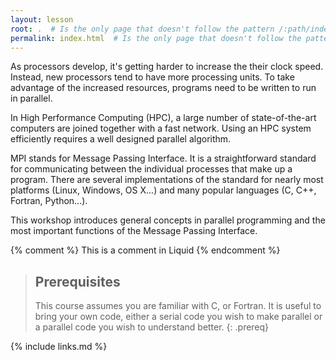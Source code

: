 ```yaml
---
layout: lesson
root: .  # Is the only page that doesn't follow the pattern /:path/index.html
permalink: index.html  # Is the only page that doesn't follow the pattern /:path/index.html
---
```


As processors develop, it's getting harder to increase the their clock speed. Instead, new processors tend to have more processing units.
To take advantage of the increased resources, programs need to be written to run in parallel.

In High Performance Computing (HPC), a large number of state-of-the-art computers are joined together with a fast network. 
Using an HPC system efficiently requires a well designed parallel
algorithm.

MPI stands for Message Passing Interface.
It is a straightforward standard for communicating between the
individual processes that make up a program.
There are several implementations of the standard for nearly most platforms
(Linux, Windows, OS X...)
and many popular languages
(C, C++, Fortran, Python...).

This workshop introduces general concepts in parallel programming and 
the most important functions of the Message Passing Interface.


<!-- this is an html comment -->

{% comment %} This is a comment in Liquid {% endcomment %}

> ## Prerequisites
>
> This course assumes you are familiar with C, or Fortran. It is useful to bring your own code, either a serial code you wish to make parallel or a parallel code you wish to understand better.
{: .prereq}

{% include links.md %}
